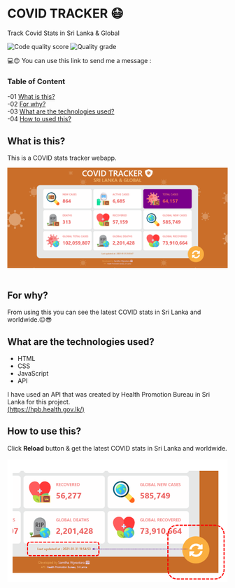 # COVID TRACKER 😷
Track Covid Stats in Sri Lanka &amp; Global

![Code quality score](https://www.code-inspector.com/project/18188/score/svg) ![Quality grade](https://www.code-inspector.com/project/18188/status/svg)

💻😍 You can use this link to send me a message : 

### Table of Content
-01 [What is this?](#What)</br>
-02 [For why?](#why)</br>
-03 [What are the technologies used?](#technologies)</br>
-04 [How to used this?](#How)</br>


## What is this?<a name="What"/>
This is a COVID stats tracker webapp.<br>

<img src="img/a.PNG"><br><br>

## For why?<a name="why"/>
From using this you can see the latest COVID stats in Sri Lanka and worldwide.😉😎<br>

## What are the technologies used?<a name="technologies"/>
- HTML
- CSS
- JavaScript
- API

I have used an API that was created by Health Promotion Bureau in Sri Lanka for this project. <br>
[(https://hpb.health.gov.lk/)](https://hpb.health.gov.lk/)

## How to use this?<a name="How"/>

Click **Reload** button & get the latest COVID stats in Sri Lanka and worldwide.<br><br>
<img src="img/b.PNG"><br><br>

